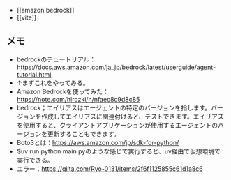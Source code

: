 - [[amazon bedrock]]
- [[vite]]

## メモ
- bedrockのチュートリアル：https://docs.aws.amazon.com/ja_jp/bedrock/latest/userguide/agent-tutorial.html
- ↑まずこれをやってみる。
- Amazon Bedrockを使ってみた：https://note.com/hirozki/n/nfaec8c9d8c85
- bedrock；エイリアスはエージェントの特定のバージョンを指します。バージョンを作成してエイリアスに関連付けると、テストできます。エイリアスを使用すると、クライアントアプリケーションが使用するエージェントのバージョンを更新することもできます。
- Boto3とは：https://aws.amazon.com/jp/sdk-for-python/
- $uv run python main.pyのような感じで実行すると、uv経由で仮想環境で実行できる。
- エラー：https://qiita.com/Ryo-0131/items/2f6f1125855c61d1a8c6

